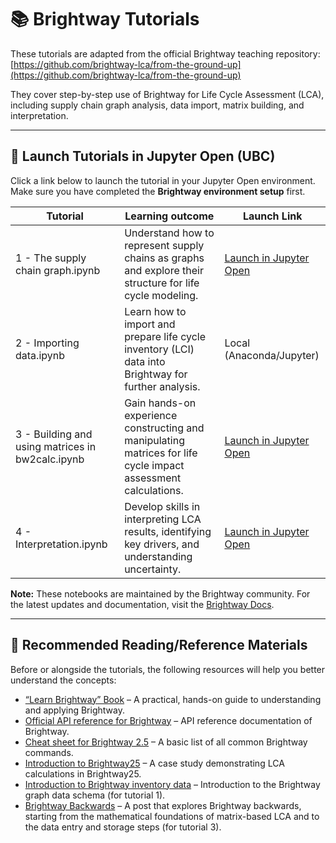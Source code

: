 # 📚 Brightway Tutorials

These tutorials are adapted from the official Brightway teaching repository:  
[https://github.com/brightway-lca/from-the-ground-up](https://github.com/brightway-lca/from-the-ground-up)

They cover step-by-step use of Brightway for Life Cycle Assessment (LCA), including supply chain graph analysis, data import, matrix building, and interpretation.

---

## 🚀 Launch Tutorials in Jupyter Open (UBC)

Click a link below to launch the tutorial in your Jupyter Open environment. Make sure you have completed the **Brightway environment setup** first.

| Tutorial | Learning outcome | Launch Link |
|----------|------------------|-------------|
| 1 - The supply chain graph.ipynb | Understand how to represent supply chains as graphs and explore their structure for life cycle modeling. | [Launch in Jupyter Open](https://open.jupyter.ubc.ca/jupyter/user-redirect/git-pull?repo=https://github.com/brightway-lca/from-the-ground-up&branch=main&subPath=1%20-%20The%20supply%20chain%20graph.ipynb) |
| 2 - Importing data.ipynb | Learn how to import and prepare life cycle inventory (LCI) data into Brightway for further analysis. | Local (Anaconda/Jupyter) |
| 3 - Building and using matrices in bw2calc.ipynb | Gain hands-on experience constructing and manipulating matrices for life cycle impact assessment calculations. | [Launch in Jupyter Open](https://open.jupyter.ubc.ca/jupyter/user-redirect/git-pull?repo=https://github.com/brightway-lca/from-the-ground-up&branch=main&subPath=3%20-%20Building%20and%20using%20matrices%20in%20bw2calc.ipynb) |
| 4 - Interpretation.ipynb | Develop skills in interpreting LCA results, identifying key drivers, and understanding uncertainty. | [Launch in Jupyter Open](https://open.jupyter.ubc.ca/jupyter/user-redirect/git-pull?repo=https://github.com/brightway-lca/from-the-ground-up&branch=main&subPath=4%20-%20Interpretation.ipynb) |

**Note:** These notebooks are maintained by the Brightway community. For the latest updates and documentation, visit the [Brightway Docs](https://docs.brightway.dev/en/latest/).

---
## 📖 Recommended Reading/Reference Materials

Before or alongside the tutorials, the following resources will help you better understand the concepts:

- [“Learn Brightway” Book](https://learn.brightway.dev/en/latest/content/home.html) – A practical, hands-on guide to understanding and applying Brightway.
- [Official API reference for Brightway](https://docs.brightway.dev/en/latest/content/api) – API reference documentation of Brightway.
- [Cheat sheet for Brightway 2.5](https://docs.brightway.dev/en/latest/content/cheatsheet/index.html) – A basic list of all common Brightway commands.
- [Introduction to Brightway25](https://github.com/brightway-lca/brightway-book/blob/main/content/chapters/BW25/BW25_introduction.ipynb) – A case study demonstrating LCA calculations in Brightway25.
- [Introduction to Brightway inventory data](https://docs.brightway.dev/en/latest/content/overview/inventory.html?utm_source=chatgpt.com) – Introduction to the Brightway graph data schema (for tutorial 1).
- [Brightway Backwards](https://chris.mutel.org/brightway-from-the-bottom-up.html) – A post that explores Brightway backwards, starting from the mathematical foundations of matrix-based LCA and to the data entry and storage steps (for tutorial 3).
